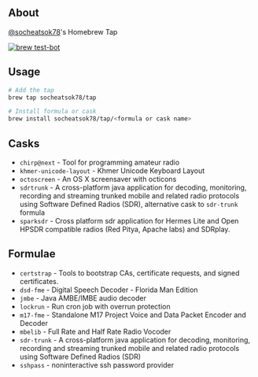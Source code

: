 ## About

[@socheatsok78](https://github.com/socheatsok78)'s Homebrew Tap

[![brew test-bot](https://github.com/socheatsok78/homebrew-tap/actions/workflows/tests.yml/badge.svg)](https://github.com/socheatsok78/homebrew-tap/actions/workflows/tests.yml)

## Usage

```sh
# Add the tap
brew tap socheatsok78/tap

# Install formula or cask
brew install socheatsok78/tap/<formula or cask name>
```

## Casks
- `chirp@next` - Tool for programming amateur radio
- `khmer-unicode-layout` - Khmer Unicode Keyboard Layout
- `octoscreen` - An OS X screensaver with octicons
- `sdrtrunk` - A cross-platform java application for decoding, monitoring, recording and streaming trunked mobile and related radio protocols using Software Defined Radios (SDR), alternative cask to `sdr-trunk` formula
- `sparksdr` - Cross platform sdr application for Hermes Lite and Open HPSDR compatible radios (Red Pitya, Apache labs) and SDRplay.

## Formulae

- `certstrap` - Tools to bootstrap CAs, certificate requests, and signed certificates.
- `dsd-fme` - Digital Speech Decoder - Florida Man Edition
- `jmbe` - Java AMBE/IMBE audio decoder
- `lockrun` - Run cron job with overrun protection
- `m17-fme` - Standalone M17 Project Voice and Data Packet Encoder and Decoder
- `mbelib` - Full Rate and Half Rate Radio Vocoder
- `sdr-trunk` - A cross-platform java application for decoding, monitoring, recording and streaming trunked mobile and related radio protocols using Software Defined Radios (SDR)
- `sshpass` - noninteractive ssh password provider
